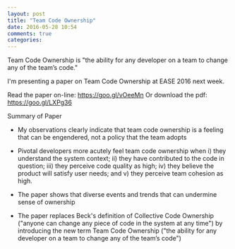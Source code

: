 ```yaml
---
layout: post
title: "Team Code Ownership"
date: 2016-05-28 10:54
comments: true
categories: 
---
```


Team Code Ownership is "the ability for any developer on a team to change any of the team’s code."

I'm presenting a paper on Team Code Ownership at EASE 2016 next week.

Read the paper on-line: https://goo.gl/vOeeMn
Or download the pdf: https://goo.gl/LXPg36

Summary of Paper

- My observations clearly indicate that team code ownership is a feeling that can be engendered, not a policy that the team adopts

- Pivotal developers more acutely feel team code ownership when i) they understand the system context; ii) they have contributed to the code in question; iii) they perceive code quality as high; iv) they believe the product will satisfy user needs; and v) they perceive team cohesion as high.

- The paper shows that diverse events and trends that can undermine sense of ownership

- The paper replaces Beck's definition of Collective Code Ownership ("anyone can change any piece of code in the system at any time") by introducing the new term Team Code Ownership ("the ability for any developer on a team to change any of the team’s code")

